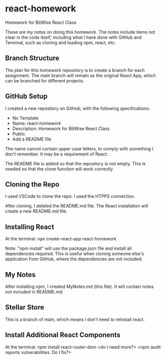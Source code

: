 # react-homework

Homework for BitWise React Class

These are my notes on doing this homework. The notes include items not clear in the code itself, including what I have done with GitHub and Terminal, such as cloning and loading npm, react, etc.

## Branch Structure

The plan for this homework repository is to create a branch for each assignment. The main branch
will remain as the original React App, which can be branched for different projects.

## GitHub Setup

I created a new repository on GitHub, with the following specifications:

- No Template
- Name: react-homework
- Description: Homework for BitWise React Class
- Public
- Add a README file

The name cannot contain upper case letters, to comply with something I don't remember. It may be a requirement of React.

The README file is added so that the repository is not empty. This is needed so that the clone function will work correctly.

## Cloning the Repo

I used VSCode to clone the repo. I used the HTPPS connection.

After cloning, I deleted the README.md file. The React installation will create a new README.md file.

## Installing React

At the terminal:
npx create-react-app react-homework

Note: "npm install" will use the package.json file and install all dependencies required. This is useful when cloning someone else's application from GitHub, where the dependencies are not included.

## My Notes

After installing npm, I created MyNotes.md (this file). It will contain notes not included in
README.md

## Stellar Store

This is a branch of main, which means I don't need to reinstall react.

## Install Additional React Components

At the terminal:
npm install react-router-dom
<do I need more?>
<npm audit reports vulnerabilities. Do I fix?>
